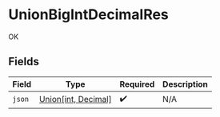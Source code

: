 # UnionBigIntDecimalRes

OK


## Fields

| Field                                                                       | Type                                                                        | Required                                                                    | Description                                                                 |
| --------------------------------------------------------------------------- | --------------------------------------------------------------------------- | --------------------------------------------------------------------------- | --------------------------------------------------------------------------- |
| `json`                                                                      | [Union[int, Decimal]](../../models/operations/unionbigintdecimalresjson.md) | :heavy_check_mark:                                                          | N/A                                                                         |
